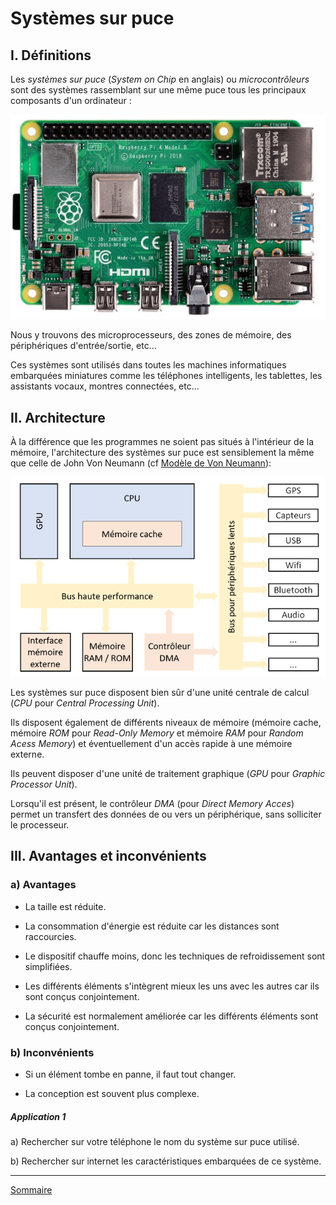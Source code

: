 # Systèmes sur puce

## I. Définitions

Les *systèmes sur puce* (*System on Chip* en anglais) ou *microcontrôleurs* sont des systèmes rassemblant sur une même puce tous les principaux composants d'un ordinateur :

![image](./img/soc.png)

Nous y trouvons des microprocesseurs, des zones de mémoire, des périphériques d'entrée/sortie, etc...

Ces systèmes sont utilisés dans toutes les machines informatiques embarquées miniatures comme les téléphones intelligents, les tablettes, les assistants vocaux, montres connectées, etc...

## II. Architecture

À la différence que les programmes ne soient pas situés à l'intérieur de la mémoire, l'architecture des systèmes sur puce est sensiblement la même que celle de John Von Neumann (cf [Modèle de Von Neumann](./../../première/Architecture_des_machines/Modèle_Von_Neumann.md)):

![image](./img/architecture_soc.png)

Les systèmes sur puce disposent bien sûr d'une unité centrale de calcul (*CPU* pour *Central Processing Unit*).

Ils disposent également de différents niveaux de mémoire (mémoire cache, mémoire *ROM* pour *Read-Only Memory* et mémoire *RAM* pour *Random Acess Memory*) et éventuellement d'un accès rapide à une mémoire externe.

Ils peuvent disposer d'une unité de traitement graphique (*GPU* pour *Graphic Processor Unit*).

Lorsqu'il est présent, le contrôleur *DMA* (pour *Direct Memory Acces*) permet un transfert des données de ou vers un périphérique, sans solliciter le processeur.

## III. Avantages et inconvénients

### a) Avantages

- La taille est réduite.

- La consommation d'énergie est réduite car les distances sont raccourcies.

- Le dispositif chauffe moins, donc les techniques de refroidissement sont simplifiées.

- Les différents éléments s'intègrent mieux les uns avec les autres car ils sont conçus conjointement.

- La sécurité est normalement améliorée car les différents éléments sont conçus conjointement.

### b) Inconvénients

- Si un élément tombe en panne, il faut tout changer.

- La conception est souvent plus complexe.

##### Application 1

a) Rechercher sur votre téléphone le nom du système sur puce utilisé.

b) Rechercher sur internet les caractéristiques embarquées de ce système.

____________

[Sommaire](./../README.md)